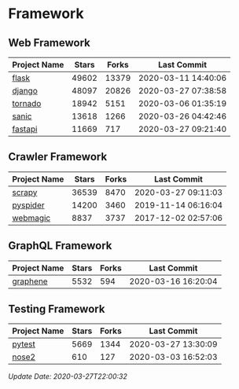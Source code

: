 # Framework

## Web Framework

| Project Name | Stars | Forks | Last Commit |
| ------------ | ----- | ----- | ----------- |
| [flask](https://github.com/pallets/flask) | 49602 | 13379 | 2020-03-11 14:40:06 |
| [django](https://github.com/django/django) | 48097 | 20826 | 2020-03-27 07:38:58 |
| [tornado](https://github.com/tornadoweb/tornado) | 18942 | 5151 | 2020-03-06 01:35:19 |
| [sanic](https://github.com/huge-success/sanic) | 13618 | 1266 | 2020-03-26 04:42:46 |
| [fastapi](https://github.com/tiangolo/fastapi) | 11669 | 717 | 2020-03-27 09:21:40 |

## Crawler Framework

| Project Name | Stars | Forks | Last Commit |
| ------------ | ----- | ----- | ----------- |
| [scrapy](https://github.com/scrapy/scrapy) | 36539 | 8470 | 2020-03-27 09:11:03 |
| [pyspider](https://github.com/binux/pyspider) | 14200 | 3460 | 2019-11-14 06:16:04 |
| [webmagic](https://github.com/code4craft/webmagic) | 8837 | 3737 | 2017-12-02 02:57:06 |

## GraphQL Framework

| Project Name | Stars | Forks | Last Commit |
| ------------ | ----- | ----- | ----------- |
| [graphene](https://github.com/graphql-python/graphene) | 5532 | 594 | 2020-03-16 16:20:04 |

## Testing Framework

| Project Name | Stars | Forks | Last Commit |
| ------------ | ----- | ----- | ----------- |
| [pytest](https://github.com/pytest-dev/pytest) | 5669 | 1344 | 2020-03-27 13:30:09 |
| [nose2](https://github.com/nose-devs/nose2) | 610 | 127 | 2020-03-03 16:52:03 |

*Update Date: 2020-03-27T22:00:32*